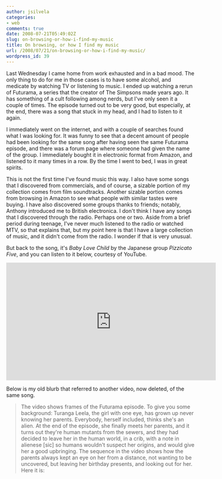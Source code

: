 ```yaml
---
author: jsilvela
categories:
- web
comments: true
date: 2008-07-21T05:49:02Z
slug: on-browsing-or-how-i-find-my-music
title: On browsing, or how I find my music
url: /2008/07/21/on-browsing-or-how-i-find-my-music/
wordpress_id: 39
---
```


Last Wednesday I came home from work exhausted and in a bad mood. The only thing to do for me in those cases is to have some alcohol, and medicate by watching TV or listening to music. I ended up watching a rerun of Futurama, a series that the creator of The Simpsons made years ago. It has something of a cult following among nerds, but I've only seen it a couple of times. The episode turned out to be very good, but especially, at the end, there was a song that stuck in my head, and I had to listen to it again.

I immediately went on the internet, and with a couple of searches found what I was looking for. It was funny to see that a decent amount of people had been looking for the same song after having seen the same Futurama episode, and there was a forum page where someone had given the name of the group. I immediately bought it in electronic format from Amazon, and listened to it many times in a row. By the time I went to bed, I was in great spirits.

This is not the first time I've found music this way. I also have some songs that I discovered from commercials, and of course, a sizable portion of my collection comes from film soundtracks. Another sizable portion comes from browsing in Amazon to see what people with similar tastes were buying. I have also discovered some groups thanks to friends; notably, Anthony introduced me to British electronica.
I don't think I have any songs that I discovered through the radio. Perhaps one or two. Aside from a brief period during teenage, I've never much listened to the radio or watched MTV, so that explains that, but my point here is that I have a large collection of music, and it didn't come from the radio. I wonder if that is very unusual.

But back to the song, it's *Baby Love Child* by the Japanese group *Pizzicato Five*, and you can listen to it below, courtesy of YouTube.

<iframe width="560" height="315" src="https://www.youtube.com/embed/lB-2IzAZk90" frameborder="0" allow="autoplay; encrypted-media" allowfullscreen></iframe>

Below is my old blurb that referred to another video, now deleted, of the same song.

> The video shows frames of the Futurama episode.
> To give you some background: Turanga Leela, the girl with one eye, has grown up never
> knowing her parents. Everybody, herself included, thinks she's an alien. At the end of
> the episode, she finally meets her parents, and it turns out they're human mutants
> from the sewers, and they had decided to leave her in the human world, in a crib, with
> a note in alienese [sic] so humans wouldn't suspect her origins, and would give her a
> good upbringing. The sequence in the video shows how the parents always kept an
> eye on her from a distance, not wanting to be uncovered, but leaving her birthday
> presents, and looking out for her. Here it is: